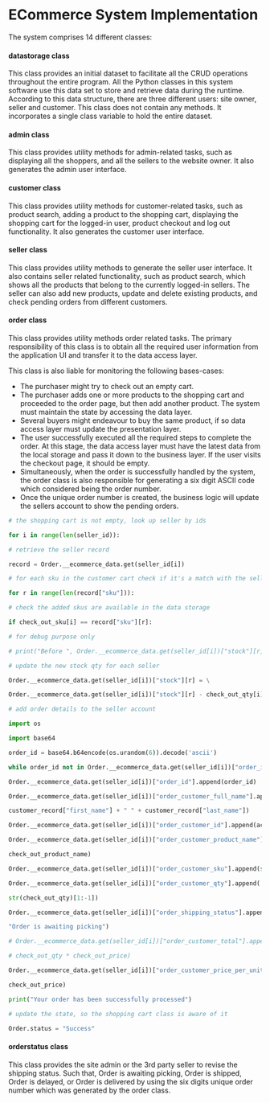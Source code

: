 

# ECommerce System Implementation

The system comprises 14 different classes:

#### datastorage class
This class provides an initial dataset to facilitate all the CRUD operations throughout the entire program. All the Python classes in this system software use this data set to store and retrieve data during the runtime. According to this data structure, there are three different users: site owner, seller and customer. This class does not contain any methods. It incorporates a single class variable to hold the entire dataset.

#### admin class
This class provides utility methods for admin-related tasks, such as displaying all the shoppers, and all the sellers to the website owner. It also generates the admin user interface.

#### customer class
This class provides utility methods for customer-related tasks, such as product search, adding a product to the shopping cart, displaying the shopping cart for the logged-in user, product checkout and log out functionality. It also generates the customer user interface.

#### seller class
This class provides utility methods to generate the seller user interface. It also contains seller related functionality, such as product search, which shows all the products that belong to the currently logged-in sellers. The seller can also add new products, update and delete existing products, and check pending orders from different customers. 

#### order class
This class provides utility methods order related tasks. The primary responsibility of this class is to obtain all the required user information from the application UI and transfer it to the data access layer.

This class is also liable for monitoring the following bases-cases:

 - The purchaser might try to check out an empty cart.
 - The purchaser adds one or more products to the shopping cart and proceeded to the 
 order page, but then add another product. The system must maintain the state by 
 accessing the data layer.
 - Several buyers might endeavour to buy the same product, if so data access layer must 
 update the presentation layer.
 - The user successfully executed all the required steps to complete the order. At this stage, the data access layer must have the latest data from the local storage and pass it down to the business layer. If the user visits the checkout page, it should be empty.
 - Simultaneously, when the order is successfully handled by the system, the order class is also responsible for generating a six digit ASCII code which considered being the order number.
 - Once the unique order number is created, the business logic will update the sellers account to show the pending orders. 

```python
# the shopping cart is not empty, look up seller by ids

for i in range(len(seller_id)):

# retrieve the seller record

record = Order.__ecommerce_data.get(seller_id[i])

# for each sku in the customer cart check if it's a match with the seller sku data list

for r in range(len(record["sku"])):

# check the added skus are available in the data storage

if check_out_sku[i] == record["sku"][r]:

# for debug purpose only

# print("Before ", Order.__ecommerce_data.get(seller_id[i])["stock"][r])

# update the new stock qty for each seller

Order.__ecommerce_data.get(seller_id[i])["stock"][r] = \

Order.__ecommerce_data.get(seller_id[i])["stock"][r] - check_out_qty[i]

# add order details to the seller account

import os

import base64

order_id = base64.b64encode(os.urandom(6)).decode('ascii')

while order_id not in Order.__ecommerce_data.get(seller_id[i])["order_id"]:

Order.__ecommerce_data.get(seller_id[i])["order_id"].append(order_id)

Order.__ecommerce_data.get(seller_id[i])["order_customer_full_name"].append(

customer_record["first_name"] + " " + customer_record["last_name"])

Order.__ecommerce_data.get(seller_id[i])["order_customer_id"].append(account_number)

Order.__ecommerce_data.get(seller_id[i])["order_customer_product_name"].append(

check_out_product_name)

Order.__ecommerce_data.get(seller_id[i])["order_customer_sku"].append(str(check_out_sku)[1:-1])

Order.__ecommerce_data.get(seller_id[i])["order_customer_qty"].append(

str(check_out_qty)[1:-1])

Order.__ecommerce_data.get(seller_id[i])["order_shipping_status"].append(

"Order is awaiting picking")

# Order.__ecommerce_data.get(seller_id[i])["order_customer_total"].append(

# check_out_qty * check_out_price)

Order.__ecommerce_data.get(seller_id[i])["order_customer_price_per_unit"].append(

check_out_price)

print("Your order has been successfully processed")

# update the state, so the shopping cart class is aware of it

Order.status = "Success"
```

#### orderstatus class

This class provides the site admin or the 3rd party seller to revise the shipping status. Such that, Order is awaiting picking, Order is shipped, Order is delayed, or Order is delivered by using the six digits unique order number which was generated by the order class.

